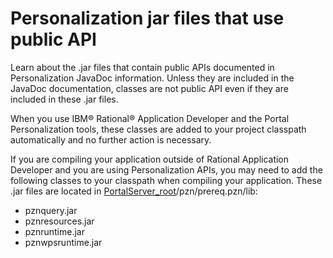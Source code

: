 # Personalization jar files that use public API

Learn about the .jar files that contain public APIs documented in Personalization JavaDoc information. Unless they are included in the JavaDoc documentation, classes are not public API even if they are included in these .jar files.

When you use IBM® Rational® Application Developer and the Portal Personalization tools, these classes are added to your project classpath automatically and no further action is necessary.

If you are compiling your application outside of Rational Application Developer and you are using Personalization APIs, you may need to add the following classes to your classpath when compiling your application. These .jar files are located in [PortalServer\_root](../reference/wpsdirstr.md#wp_root)/pzn/prereq.pzn/lib:

-   pznquery.jar
-   pznresources.jar
-   pznruntime.jar
-   pznwpsruntime.jar


